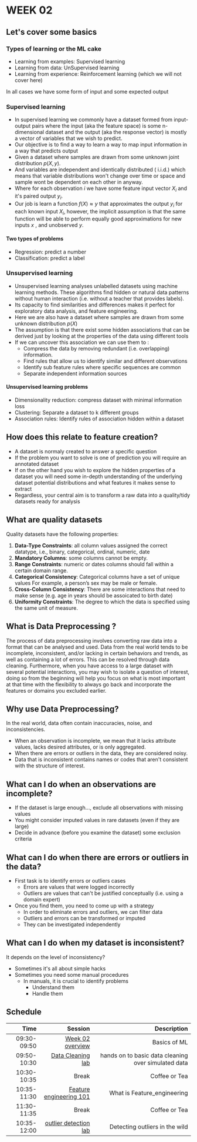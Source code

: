 # WEEK 02

## Let's cover some basics 

### Types of learning or the ML cake

- Learning from examples: Supervised learning  
- Learning from data: UnSupervised learning  
- Learning from experience: Reinforcement learning (which we will not cover here)

In all cases we have some form of input and some expected output 

### Supervised learning 
- In supervised learning we commonly have a dataset formed from input-output pairs 
where the input (aka the feature space) is some n-dimensional dataset and the output (aka the response vector) is mostly a vector of variables that we wish to predict.
- Our objective is to find a way to learn a way to map input information in a way that predicts output 
- Given a dataset where samples are drawn from some unknown joint distribution $p(X, y)$. 
- And variables are independent and identically distributed ($\text{ i.i.d.}$) which means that variable distributions won't change over time or space and sample wont be dependent on each other in anyway.
- Where for each observation $i$ we have some feature input vector $X_i$ and it's paired output $y_i$.
- Our job is learn a function $f(X) \approx y$ that approximates the output $y_i$ for each known input $X_i$, however, the implicit assumption is that the same function will be able to perform equally good approximations for new inputs $x$ , and unobserved $y$.

#### Two types of problems 
- Regression: predict a number 
- Classification: predict a label 

### Unsupervised learning

- Unsupervised learning analyses unlabelled datasets using machine learning methods. These algorithms find hidden or natural data patterns without human interaction (i.e. without a teacher that provides labels). 
- Its capacity to find similarities and differences makes it perfect for exploratory data analysis, and feature engineering.
- Here we are also have a dataset where samples are drawn from some unknown distribution $p(X)$ 
- The assumption is that there exist some hidden associations that can be derived just by looking at the properties of the data using different tools  
- If we can uncover this association we can use them to :
  - Compress the data by removing redundant (i.e. overlapping) information. 
  - Find rules that allow us to identify similar and different observations 
  - Identify sub feature rules where specific sequences are common 
  - Separate independent information sources

#### Unsupervised learning problems

- Dimensionality reduction: compress dataset with minimal information loss 
- Clustering: Separate a dataset to k different groups  
- Association rules: Identify rules of association hidden within a dataset  


## How does this relate to feature creation? 
- A dataset is normaly created to answer a specific question 
- If the problem you want to solve is one of prediction you will require an annotated dataset 
- If on the other hand you wish to explore the hidden properties of a dataset you will need some in-depth understanding of the underlying dataset potential distributions and what features it makes sense to extract
- Regardless, your central aim is to transform a raw data into a quality/tidy datasets ready for analysis 


## What are quality datasets

Quality datasets have the following properties:

1. **Data-Type Constraints**: all column values assigned the correct datatype, i.e., binary, categorical, ordinal, numeric, date
1. **Mandatory Columns**: some columns cannot be empty.
1. **Range Constraints**: numeric or dates columns should fall within a certain domain range.
1. **Categorical Consistency**: Categorical columns have a set of unique values For example, a person’s sex may be male or female.
1. **Cross-Column Consistency**: There are some interactions that need to make sense (e.g. age in years should be assoicated to birth date)
1. **Uniformity Constraints**: The degree to which the data is specified using the same unit of measure.


## What is Data Preprocessing ?

The process of data preprocessing involves converting raw data into a format that can be analysed and used. Data from the real world tends to be incomplete, inconsistent, and/or lacking in certain behaviors and trends, as well as containing a lot of errors. This can be resolved through data cleaning.
Furthermore, when you have access to a large dataset with several potential interactions, you may wish to isolate a question of interest, doing so from the beginning will help you focus on what is most important at that time with the flexibility to always go back and incorporate the features or domains you excluded earlier.

## Why use Data Preprocessing?

In the real world, data often contain inaccuracies, noise, and inconsistencies.

- When an observation is incomplete, we mean that it lacks attribute values, lacks desired attributes, or is only aggregated.
- When there are errors or outliers in the data, they are considered noisy.
- Data that is inconsistent contains names or codes that aren't consistent with the structure of interest.

## What can I do when an observations are incomplete?

- If the dataset is large enough..., exclude all observations with missing values
- You might consider imputed values in rare datasets (even if they are large)
- Decide in advance (before you examine the dataset) some exclusion criteria

## What can I do when there are errors or outliers in the data?

- First task is to identify errors or outliers cases
  - Errors are values that were logged incorrectly
  - Outliers are values that can't be justified conceptually (i.e. using a domain expert)
- Once you find them, you need to come up with a strategy
  - In order to eliminate errors and outliers, we can filter data
  - Outliers and errors can be transformed or imputed
  - They can be investigated independently

## What can I do when my dataset is inconsistent?

It depends on the level of inconsistency?

- Sometimes it's all about simple hacks
- Sometimes you need some manual procedures
  - In manuals, it is crucial to identify problems
    - Understand them
    - Handle them

## Schedule

|Time    | Session    | Description   |
|-----------:|----------:|---------:|
|09:30-09:50| [Week 02 overview](https://github.com/esoreq/SystemAI2022/blob/main/class/week_02/index.html) | Basics of ML |
|09:50-10:30| [Data Cleaning lab](02_data_cleaning_lab.ipynb)| hands on to basic data cleaning over simulated data|
|10:30-10:35| Break | Coffee or Tea |
|10:35-11:30| [Feature engineering 101](05_feature_engineering_lab.ipynb)| What is Feature_engineering |
|11:30-11:35| Break | Coffee or Tea |
|10:35-12:00| [outlier detection lab](03_outlier_detection_lab.ipynb) | Detecting outliers in the wild |


